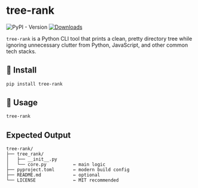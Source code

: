 # tree-rank

![PyPI - Version](https://img.shields.io/pypi/v/tree-rank)
[![Downloads](https://static.pepy.tech/badge/tree-rank)](https://pepy.tech/project/tree-rank)


`tree-rank` is a Python CLI tool that prints a clean, pretty directory tree while ignoring unnecessary clutter from Python, JavaScript, and other common tech stacks.

## 🚀 Install

```bash
pip install tree-rank

```
## 🧪 Usage

```bash
tree-rank
```

## Expected Output
```chatinput
tree-rank/
├── tree_rank/
│   ├── __init__.py
│   └── core.py          ← main logic
├── pyproject.toml       ← modern build config
├── README.md            ← optional
└── LICENSE              ← MIT recommended

```
